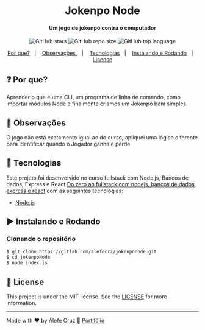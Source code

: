 <h1 align="center">
   Jokenpo Node
</h1>

<h4 align="center">
  Um jogo de jokenpô contra o computador
</h4>
<p align="center">
  <img alt="GitHub stars" src="https://img.shields.io/github/stars/alefecrz/Jokenpo-Node">
  <img alt="GitHub repo size" src="https://img.shields.io/github/repo-size/alefecrz/Jokenpo-Node">
  <img alt="GitHub top language" src="https://img.shields.io/github/languages/top/alefecrz/Jokenpo-Node">  
</p>

<p align="center">
  <a href="#question-por-que">Por que?</a>&nbsp;&nbsp;&nbsp;|&nbsp;&nbsp;&nbsp;
  <a href="#information_desk_person-observações">Observações </a>&nbsp;&nbsp;&nbsp;|&nbsp;&nbsp;&nbsp;
  <a href="#rocket-tecnologias">Tecnologias</a>&nbsp;&nbsp;&nbsp;|&nbsp;&nbsp;&nbsp;
  <a href="#arrow_forward-instalando-e-rodando">Instalando e Rodando</a>&nbsp;&nbsp;&nbsp;|&nbsp;&nbsp;&nbsp;
  <a href="#memo-license">License</a>
</p>

## :question: Por que?

  Aprender o que é uma CLI, um programa de linha de comando, como importar módulos Node e finalmente criamos um Jokenpô bem    simples.

## :information_desk_person: Observações 

 O jogo não está exatamento igual ao do curso, apliquei uma lógica diferente para identificar quando o Jogador ganha e perde.

## :rocket: Tecnologias

Este projeto foi desenvolvido no curso fullstack com Node.js, Bancos de dados, Express e React [Do zero ao fullstack com nodejs, bancos de dados, express e react](https://woliveiras.com.br/curso/do-zero-ao-fullstack-com-nodejs-bancos-de-dados-express-e-react/) com as seguintes tecnologias:

-  [Node.js][nodejs]

## :arrow_forward: Instalando e Rodando

### Clonando o repositório

```sh
$ git clone https://gitlab.com/alefecrz/jokenponode.git
$ cd jokenpoNode
$ node index.js
```

## :memo: License
This project is under the MIT license. See the [LICENSE]() for more information.

---

Made with ♥ by Álefe Cruz :wave: [Portifólio](https://www.alefecruz.com/)

[nodejs]: https://nodejs.org/
[vc]: https://code.visualstudio.com/

